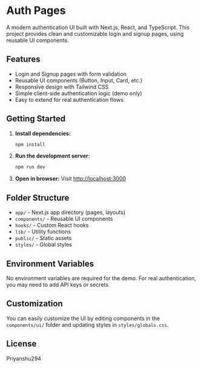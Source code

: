 # Auth Pages

A modern authentication UI built with Next.js, React, and TypeScript. This project provides clean and customizable login and signup pages, using reusable UI components.

## Features
- Login and Signup pages with form validation
- Reusable UI components (Button, Input, Card, etc.)
- Responsive design with Tailwind CSS
- Simple client-side authentication logic (demo only)
- Easy to extend for real authentication flows

## Getting Started
1. **Install dependencies:**
   ```bash
   npm install
   ```
2. **Run the development server:**
   ```bash
   npm run dev
   ```
3. **Open in browser:**
   Visit [http://localhost:3000](http://localhost:3000)

## Folder Structure
- `app/` - Next.js app directory (pages, layouts)
- `components/` - Reusable UI components
- `hooks/` - Custom React hooks
- `lib/` - Utility functions
- `public/` - Static assets
- `styles/` - Global styles

## Environment Variables
No environment variables are required for the demo. For real authentication, you may need to add API keys or secrets.

## Customization
You can easily customize the UI by editing components in the `components/ui/` folder and updating styles in `styles/globals.css`.

## License
Priyanshu294

